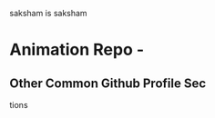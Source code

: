 








saksham is saksham 
















# Animation Repo - 
## Other Common Github Profile Sec



















tions



